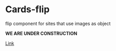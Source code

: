 # Cards-flip

flip component for sites that use images as object



<strong>WE ARE UNDER CONSTRUCTION</strong>

<a href="https://matheusfelipem.github.io/Cards-flip/">Link</a> 
